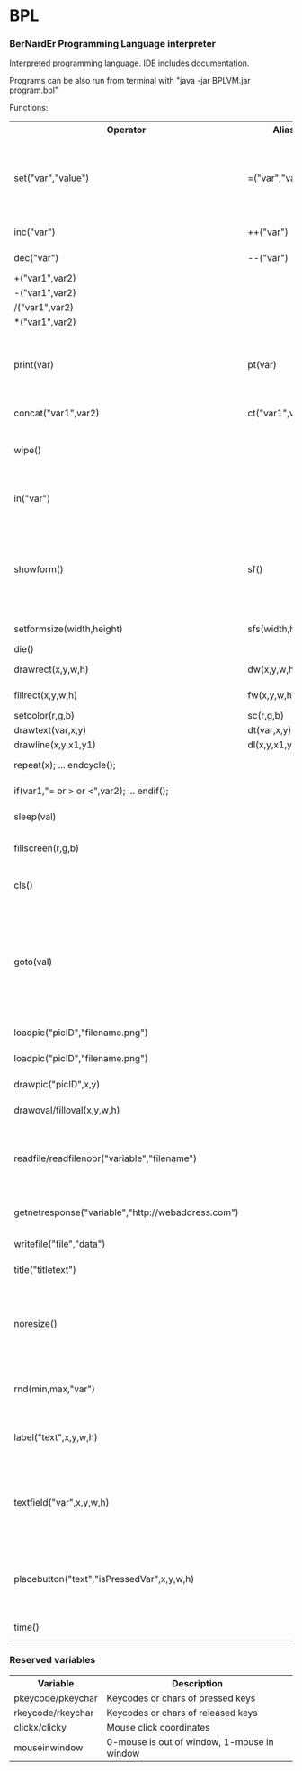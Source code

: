 <h1>BPL</h1>
<h3>BerNardEr Programming Language interpreter</h3>

Interpreted programming language. IDE includes documentation.

Programs can be also run from terminal with "java -jar BPLVM.jar program.bpl"

Functions:
<table>
  <tr>
    <th>Operator</th>
    <th>Alias</th>
    <th>Description</th> 
  </tr>
  
  <tr>
    <td>set("var","value")</td>
    <td>=("var","value")</td>
    <td>Sets variable to value or to another variable. Always needs quotes in first case.</td> 
  </tr>
  <tr>
    <td>inc("var")</td>
    <td>++("var")</td>
    <td>Increments int var</td> 
  </tr>
  <tr>
    <td>dec("var")</td>
    <td>--("var")</td>
    <td>Decrements int var</td> 
  </tr>
  <tr>
    <td>+("var1",var2)</td>
    <td></td>
    <td>var1+=var2</td> 
  </tr>
  <tr>
    <td>-("var1",var2)</td>
    <td></td>
    <td>var1-=var2</td> 
  </tr>
  <tr>
    <td>/("var1",var2)</td>
    <td></td>
    <td>var1/=var2</td> 
  </tr>
  <tr>
    <td>*("var1",var2)</td>
    <td></td>
    <td>var1*=var2</td> 
  </tr>
  <tr>
    <td>print(var)</td>
    <td>pt(var)</td>
    <td>Prints text. No quotemarks needed for variables, but needed for strings.</td> 
  </tr>
  <tr>
    <td>concat("var1",var2)</td>
    <td>ct("var1",var2)</td>
    <td>Concats two strings</td> 
  </tr>
  <tr>
    <td>wipe()</td>
    <td></td>
    <td>refreshes all buffers and resets interpreter</td> 
  </tr>
  <tr>
    <td>in("var")</td>
    <td></td>
    <td>gets data from keyboard to variable</td> 
  </tr>
  <tr>
    <td>showform()</td>
    <td>sf()</td>
    <td>shows graphics window, required operator before any other graphic ones</td> 
  </tr>
  <tr>
    <td>setformsize(width,height)</td>
    <td>sfs(width,height)</td>
    <td>sets window size</td> 
  </tr>
  <tr>
    <td>die()</td>
    <td></td>
    <td>exits program</td> 
  </tr>
  <tr>
    <td>drawrect(x,y,w,h)</td>
    <td>dw(x,y,w,h)</td>
    <td>draw rectangular</td> 
  </tr>
  <tr>
    <td>fillrect(x,y,w,h)</td>
    <td>fw(x,y,w,h)</td>
    <td>draw filled rectangular</td> 
  </tr>
  <tr>
    <td>setcolor(r,g,b)</td>
    <td>sc(r,g,b)</td>
    <td>set color</td> 
  </tr>
  <tr>
    <td>drawtext(var,x,y)</td>
    <td>dt(var,x,y)</td>
    <td>draw text</td> 
  </tr>
  <tr>
    <td>drawline(x,y,x1,y1)</td>
    <td>dl(x,y,x1,y1)</td>
    <td>draw line</td> 
  </tr>
  <tr>
    <td>repeat(x); ... endcycle();</td>
    <td></td>
    <td>repeats x times</td> 
  </tr>
  <tr>
    <td>if(var1,"= or > or <",var2); ... endif();</td>
    <td></td>
    <td>logical operator</td> 
  </tr>
  <tr>
    <td>sleep(val)</td>
    <td></td>
    <td>sleeps for val milliseconds</td> 
  </tr>
    <tr>
    <td>fillscreen(r,g,b)</td>
    <td></td>
    <td>fills entire window with color</td> 
  </tr>
    <tr>
    <td>cls()</td>
    <td></td>
    <td>clears screen and graphics buffer</td> 
   </tr>
    <tr>
    <td>goto(val)</td>
    <td></td>
    <td>sends interpreter to val expression(!) not the code line, so it's recommended to use newlines properly</td> 
  </tr>
    <tr>
    <td>loadpic("picID","filename.png")</td>
    <td></td>
    <td>loads image to memory</td> 
  </tr>
      <tr>
    <td>loadpic("picID","filename.png")</td>
    <td></td>
    <td>loads image to memory</td> 
  </tr>
      <tr>
    <td>drawpic("picID",x,y)</td>
    <td></td>
    <td>draws image by id</td> 
      </tr>
      <tr>
    <td>drawoval/filloval(x,y,w,h)</td>
    <td></td>
    <td>draws or fills oval</td> 
      </tr>
      <tr>
    <td>readfile/readfilenobr("variable","filename")</td>
    <td></td>
    <td>reads file contents to variable; nobr version doesnt read newlines</td> 
      </tr>
    <tr>
    <td>getnetresponse("variable","http://webaddress.com")</td>
    <td></td>
    <td>reads webpage to variable</td> 
      </tr>
      <tr>
    <td>writefile("file","data")</td>
    <td></td>
    <td>writes data to file</td> 
      </tr>
      <tr>
    <td>title("titletext")</td>
    <td></td>
    <td>changes window title</td> 
      </tr>
      <tr>
    <td>noresize()</td>
    <td></td>
    <td>makes window non-resizable; when repeated, reverses current state</td> 
      </tr>
      <tr>
    <td>rnd(min,max,"var")</td>
    <td></td>
    <td>sets var to random value between min and max</td> 
      </tr>
      <tr>
    <td>label("text",x,y,w,h)</td>
    <td></td>
    <td>places scrollable label with text wrap on form</td> 
      </tr>
      <tr>
    <td>textfield("var",x,y,w,h)</td>
    <td></td>
    <td>places textfield on form. var is a variable in which text from textfield will be placed</td> 
      </tr>
      <tr>
    <td>placebutton("text","isPressedVar",x,y,w,h)</td>
    <td></td>
    <td>places a button; when pressed, sets variable isPressedVar to 1</td> 
      </tr>
      <tr>
    <td>time()</td>
    <td></td>
    <td>unix timestamp</td> 
      </tr>
</table>
      
<h3>Reserved variables</h3>
<table>
  <tr>
    <th>Variable</th>
    <th>Description</th>
  </tr>
  
  <tr>
    <td>pkeycode/pkeychar</td>
    <td>Keycodes or chars of pressed keys</td> 
  </tr>
  <tr>
    <td>rkeycode/rkeychar</td>
    <td>Keycodes or chars of released keys</td> 
  </tr>
  <tr>
    <td>clickx/clicky</td>
    <td>Mouse click coordinates</td> 
  </tr>
  <tr>
    <td>mouseinwindow</td>
    <td>0-mouse is out of window, 1-mouse in window</td> 
  </tr>
 </table>

